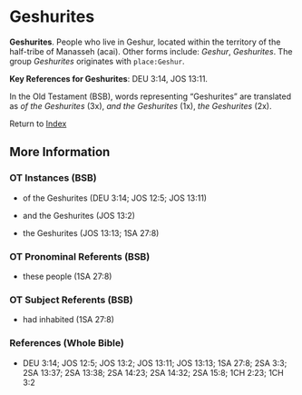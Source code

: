 # Geshurites
**Geshurites**. 
People who live in Geshur, located within the territory of the half-tribe of Manasseh (acai). 
Other forms include: 
*Geshur*, *Geshurites*. 
The group _Geshurites_ originates with `place:Geshur`. 


**Key References for Geshurites**: 
DEU 3:14, JOS 13:11. 


In the Old Testament (BSB), words representing “Geshurites” are translated as 
*of the Geshurites* (3x), *and the Geshurites* (1x), *the Geshurites* (2x). 




Return to [Index](00-Index.md)

## More Information

### OT Instances (BSB)

* of the Geshurites (DEU 3:14; JOS 12:5; JOS 13:11)

* and the Geshurites (JOS 13:2)

* the Geshurites (JOS 13:13; 1SA 27:8)



### OT Pronominal Referents (BSB)

* these people (1SA 27:8)



### OT Subject Referents (BSB)

* had inhabited (1SA 27:8)



### References (Whole Bible)

* DEU 3:14; JOS 12:5; JOS 13:2; JOS 13:11; JOS 13:13; 1SA 27:8; 2SA 3:3; 2SA 13:37; 2SA 13:38; 2SA 14:23; 2SA 14:32; 2SA 15:8; 1CH 2:23; 1CH 3:2



